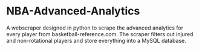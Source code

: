 # NBA-Advanced-Analytics
A  webscraper designed in python to scrape the advanced analytics for every player from basketball-reference.com. The scraper filters out injured and non-rotational players and store everything into a MySQL database.
